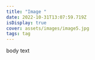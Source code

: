 ```yaml
---
title: "Image "
date: 2022-10-31T13:07:59.719Z
isDisplay: true
cover: assets/images/image5.jpg
tags: tag
---
```

b﻿ody text